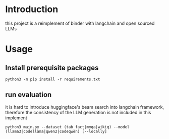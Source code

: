 # Introduction

this project is a reimplement of binder with langchain and open sourced LLMs

# Usage

## Install prerequisite packages

```shell
python3 -m pip install -r requirements.txt
```

## run evaluation

it is hard to introduce huggingface's beam search into langchain framework, therefore the consistency of the LLM generation is not included in this implement

```shell
python3 main.py --dataset (tab_fact|mmqa|wikiq) --model (llama3|codellama|qwen2|codeqwen) [--locally]
```

